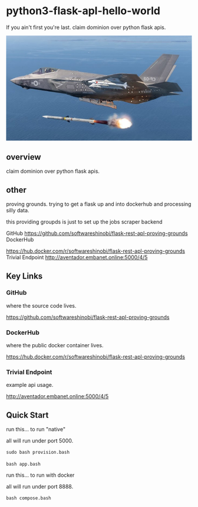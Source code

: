 # python3-flask-apl-hello-world

If you ain't first you're last. claim dominion over python flask apis.

<img src="cover.png" />


## overview

claim dominion over python flask apis.

## other

proving grounds. trying to get a flask up and into dockerhub and processing silly data.

this providing groupds is just to set up the jobs scraper backend

GitHub
https://github.com/softwareshinobi/flask-rest-apl-proving-grounds
DockerHub

https://hub.docker.com/r/softwareshinobi/flask-rest-apl-proving-grounds
Trivial Endpoint
http://aventador.embanet.online:5000/4/5

## Key Links

### GitHub

where the source code lives.

https://github.com/softwareshinobi/flask-rest-apl-proving-grounds

### DockerHub

where the public docker container lives.

https://hub.docker.com/r/softwareshinobi/flask-rest-apl-proving-grounds

### Trivial Endpoint

example api usage.

http://aventador.embanet.online:5000/4/5

## Quick Start

run this... to run "native"

all will run under port 5000.
```
sudo bash provision.bash

bash app.bash
```

run this... to run with docker

all will run under port 8888.
```
bash compose.bash
```
